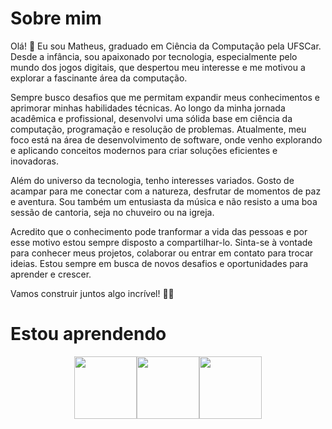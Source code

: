 # Sobre mim
Olá! 👋 Eu sou Matheus, graduado em Ciência da Computação pela UFSCar. Desde a infância, sou apaixonado por tecnologia, especialmente pelo mundo dos jogos digitais, que despertou meu interesse e me motivou a explorar a fascinante área da computação.

Sempre busco desafios que me permitam expandir meus conhecimentos e aprimorar minhas habilidades técnicas. Ao longo da minha jornada acadêmica e profissional, desenvolvi uma sólida base em ciência da computação, programação e resolução de problemas.
Atualmente, meu foco está na área de desenvolvimento de software, onde venho explorando e aplicando conceitos modernos para criar soluções eficientes e inovadoras.

Além do universo da tecnologia, tenho interesses variados. Gosto de acampar para me conectar com a natureza, desfrutar de momentos de paz e aventura. Sou também um entusiasta da música e não resisto a uma boa sessão de cantoria, seja no chuveiro ou na igreja.

Acredito que o conhecimento pode tranformar a vida das pessoas e por esse motivo estou sempre disposto a compartilhar-lo. Sinta-se à vontade para conhecer meus projetos, colaborar ou entrar em contato para trocar ideias. Estou sempre em busca de novos desafios e oportunidades para aprender e crescer.

Vamos construir juntos algo incrível! 🚀✨ 


# Estou aprendendo
<div style="display:flex; justify-content:center">
  <img src="https://cdn.jsdelivr.net/gh/devicons/devicon/icons/spring/spring-original-wordmark.svg" width=100px height=100px />
  <img src="https://cdn.jsdelivr.net/gh/devicons/devicon/icons/docker/docker-original-wordmark.svg" width=100px height=100px />
  <img src="https://cdn.jsdelivr.net/gh/devicons/devicon/icons/amazonwebservices/amazonwebservices-original-wordmark.svg" width=100px height=100px />
</div>

